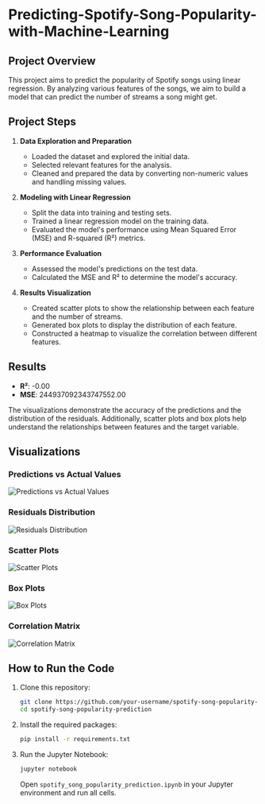 # Predicting-Spotify-Song-Popularity-with-Machine-Learning

## Project Overview

This project aims to predict the popularity of Spotify songs using linear regression. By analyzing various features of the songs, we aim to build a model that can predict the number of streams a song might get.

## Project Steps

1. **Data Exploration and Preparation**
    - Loaded the dataset and explored the initial data.
    - Selected relevant features for the analysis.
    - Cleaned and prepared the data by converting non-numeric values and handling missing values.

2. **Modeling with Linear Regression**
    - Split the data into training and testing sets.
    - Trained a linear regression model on the training data.
    - Evaluated the model's performance using Mean Squared Error (MSE) and R-squared (R²) metrics.

3. **Performance Evaluation**
    - Assessed the model's predictions on the test data.
    - Calculated the MSE and R² to determine the model's accuracy.

4. **Results Visualization**
    - Created scatter plots to show the relationship between each feature and the number of streams.
    - Generated box plots to display the distribution of each feature.
    - Constructed a heatmap to visualize the correlation between different features.

## Results

- **R²**: -0.00
- **MSE**: 244937092343747552.00

The visualizations demonstrate the accuracy of the predictions and the distribution of the residuals. Additionally, scatter plots and box plots help understand the relationships between features and the target variable.

## Visualizations

### Predictions vs Actual Values
![Predictions vs Actual Values](images/predictions_vs_actual.png)

### Residuals Distribution
![Residuals Distribution](images/residuals_distribution.png)

### Scatter Plots
![Scatter Plots](images/scatter_plots.png)

### Box Plots
![Box Plots](images/box_plots.png)

### Correlation Matrix
![Correlation Matrix](images/correlation_matrix.png)

## How to Run the Code

1. Clone this repository:
    ```bash
    git clone https://github.com/your-username/spotify-song-popularity-prediction.git
    cd spotify-song-popularity-prediction
    ```

2. Install the required packages:
    ```bash
    pip install -r requirements.txt
    ```

3. Run the Jupyter Notebook:
    ```bash
    jupyter notebook
    ```
    Open `spotify_song_popularity_prediction.ipynb` in your Jupyter environment and run all cells.


